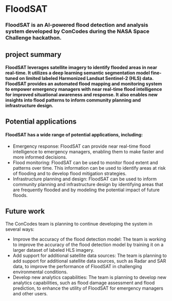 # FloodSAT
### **FloodSAT** is an AI-powered flood detection and analysis system developed by ConCodes during the NASA Space Challenge hackathon.

## project summary
#### FloodSAT leverages satellite imagery to identify flooded areas in near real-time. It utilizes a deep learning semantic segmentation model fine-tuned on limited labeled Harmonized Landsat Sentinel-2 (HLS) data. FloodSAT provides an automated flood mapping and monitoring system to empower emergency managers with near real-time flood intelligence for improved situational awareness and response. It also enables new insights into flood patterns to inform community planning and infrastructure design.

## Potential applications
#### FloodSAT has a wide range of potential applications, including:

* Emergency response: FloodSAT can provide near real-time flood intelligence to emergency managers, enabling them to make faster and more informed decisions.
* Flood monitoring: FloodSAT can be used to monitor flood extent and patterns over time. This information can be used to identify areas at risk of flooding and to develop flood mitigation strategies.
* Infrastructure planning and design: FloodSAT can be used to inform community planning and infrastructure design by identifying areas that are frequently flooded and by modeling the potential impact of future floods.

## Future work
The ConCodes team is planning to continue developing the system in several ways:

* Improve the accuracy of the flood detection model: The team is working to improve the accuracy of the flood detection model by training it on a larger dataset of labeled HLS imagery.
* Add support for additional satellite data sources: The team is planning to add support for additional satellite data sources, such as Radar and SAR data, to improve the performance of FloodSAT in challenging environmental conditions.
* Develop new analytics capabilities: The team is planning to develop new analytics capabilities, such as flood damage assessment and flood prediction, to enhance the utility of FloodSAT for emergency managers and other users.
